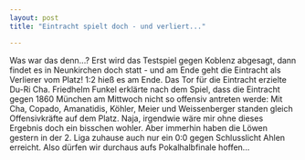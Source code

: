 ```yaml
---
layout: post
title: "Eintracht spielt doch - und verliert..."

---
```


Was war das denn...? Erst wird das Testspiel gegen Koblenz abgesagt, dann findet es in Neunkirchen doch statt - und am Ende geht die Eintracht als Verlierer vom Platz! 1:2 hieß es am Ende. Das Tor für die Eintracht erzielte Du-Ri Cha. Friedhelm Funkel erklärte nach dem Spiel, dass die Eintracht gegen 1860 München am Mittwoch nicht so offensiv antreten werde: Mit Cha, Copado, Amanatidis, Köhler, Meier und Weissenberger standen gleich Offensivkräfte auf dem Platz. Naja, irgendwie wäre mir ohne dieses Ergebnis doch ein bisschen wohler. Aber immerhin haben die Löwen gestern in der 2. Liga zuhause auch nur ein 0:0 gegen Schlusslicht Ahlen erreicht. Also dürfen wir durchaus aufs Pokalhalbfinale hoffen...


